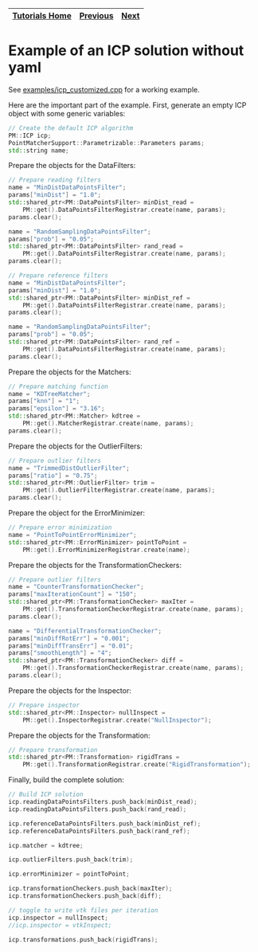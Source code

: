 | [Tutorials Home](index.md) | [Previous](Transformations.md) | [Next](DataPointsFilterDev.md) |
| :--- | :---: | ---: |

# Example of an ICP solution without yaml

See [examples/icp_customized.cpp](https://github.com/norlab-ulaval/libpointmatcher/blob/master/examples/icp_customized.cpp) for a working example.

Here are the important part of the example. First, generate an empty ICP object with some generic variables:

```cpp
// Create the default ICP algorithm
PM::ICP icp;
PointMatcherSupport::Parametrizable::Parameters params;
std::string name;
```

Prepare the objects for the DataFilters:

```cpp
// Prepare reading filters
name = "MinDistDataPointsFilter";
params["minDist"] = "1.0";
std::shared_ptr<PM::DataPointsFilter> minDist_read = 
	PM::get().DataPointsFilterRegistrar.create(name, params);
params.clear();

name = "RandomSamplingDataPointsFilter";
params["prob"] = "0.05";
std::shared_ptr<PM::DataPointsFilter> rand_read = 
	PM::get().DataPointsFilterRegistrar.create(name, params);
params.clear();

// Prepare reference filters
name = "MinDistDataPointsFilter";
params["minDist"] = "1.0";
std::shared_ptr<PM::DataPointsFilter> minDist_ref = 
	PM::get().DataPointsFilterRegistrar.create(name, params);
params.clear();

name = "RandomSamplingDataPointsFilter";
params["prob"] = "0.05";
std::shared_ptr<PM::DataPointsFilter> rand_ref = 
	PM::get().DataPointsFilterRegistrar.create(name, params);
params.clear();
```

Prepare the objects for the Matchers:

```cpp
// Prepare matching function
name = "KDTreeMatcher";
params["knn"] = "1";
params["epsilon"] = "3.16";
std::shared_ptr<PM::Matcher> kdtree = 
	PM::get().MatcherRegistrar.create(name, params);
params.clear();
```

Prepare the objects for the OutlierFilters:

```cpp
// Prepare outlier filters
name = "TrimmedDistOutlierFilter";
params["ratio"] = "0.75";
std::shared_ptr<PM::OutlierFilter> trim = 
	PM::get().OutlierFilterRegistrar.create(name, params);
params.clear();
```

Prepare the object for the ErrorMinimizer:

```cpp
// Prepare error minimization
name = "PointToPointErrorMinimizer";
std::shared_ptr<PM::ErrorMinimizer> pointToPoint =   
	PM::get().ErrorMinimizerRegistrar.create(name);
```

Prepare the objects for the TransformationCheckers:

```cpp
// Prepare outlier filters
name = "CounterTransformationChecker";
params["maxIterationCount"] = "150";
std::shared_ptr<PM::TransformationChecker> maxIter = 
	PM::get().TransformationCheckerRegistrar.create(name, params);
params.clear();

name = "DifferentialTransformationChecker";
params["minDiffRotErr"] = "0.001";
params["minDiffTransErr"] = "0.01";
params["smoothLength"] = "4";
std::shared_ptr<PM::TransformationChecker> diff = 
	PM::get().TransformationCheckerRegistrar.create(name, params);
params.clear();
```

Prepare the objects for the Inspector:

```cpp
// Prepare inspector
std::shared_ptr<PM::Inspector> nullInspect =
	PM::get().InspectorRegistrar.create("NullInspector");
```

Prepare the objects for the Transformation:

```cpp
// Prepare transformation
std::shared_ptr<PM::Transformation> rigidTrans =
	PM::get().TransformationRegistrar.create("RigidTransformation");
```

Finally, build the complete solution:

```cpp
// Build ICP solution
icp.readingDataPointsFilters.push_back(minDist_read);
icp.readingDataPointsFilters.push_back(rand_read);

icp.referenceDataPointsFilters.push_back(minDist_ref);
icp.referenceDataPointsFilters.push_back(rand_ref);

icp.matcher = kdtree;

icp.outlierFilters.push_back(trim);

icp.errorMinimizer = pointToPoint;

icp.transformationCheckers.push_back(maxIter);
icp.transformationCheckers.push_back(diff);

// toggle to write vtk files per iteration
icp.inspector = nullInspect;
//icp.inspector = vtkInspect;

icp.transformations.push_back(rigidTrans);
```

